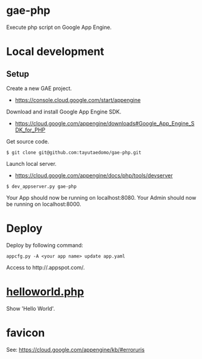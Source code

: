 # gae-php
Execute php script on Google App Engine.


# Local development
## Setup
Create a new GAE project.
- https://console.cloud.google.com/start/appengine

Download and install Google App Engine SDK.
- https://cloud.google.com/appengine/downloads#Google_App_Engine_SDK_for_PHP

Get source code.
```
$ git clone git@github.com:tayutaedomo/gae-php.git
```

Launch local server.
- https://cloud.google.com/appengine/docs/php/tools/devserver
```
$ dev_appserver.py gae-php
```

Your App should now be running on localhost:8080.
Your Admin should now be running on localhost:8000.

# Deploy
Deploy by following command:
```
appcfg.py -A <your app name> update app.yaml
```

Access to http://<your app name>.appspot.com/.


# [helloworld.php](helloworld.php)
Show 'Hello World'.

# favicon
See: https://cloud.google.com/appengine/kb/#erroruris

